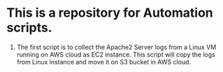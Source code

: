 # This is a repository for Automation scripts.

1. The first script is to collect the Apache2 Server logs from a Linux VM running on AWS cloud as EC2 instance.
   This script will copy the logs from Linux instance and move it on S3 bucket in AWS cloud.
